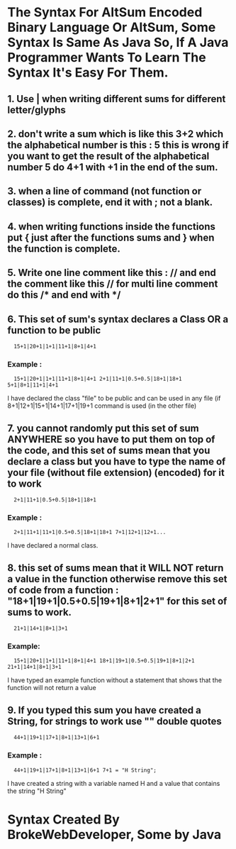 # The Syntax For AltSum Encoded Binary Language Or AltSum, Some Syntax Is Same As Java So, If A Java Programmer Wants To Learn The Syntax It's Easy For Them.
## 1. Use | when writing different sums for different letter/glyphs
## 2. don't write a sum which is like this 3+2 which the alphabetical number is this : 5 this is wrong if you want to get the result of the alphabetical number 5 do 4+1 with +1 in the end of the sum.
## 3. when a line of command (not function or classes) is complete, end it with ; not a blank. 
## 4. when writing functions inside the functions put { just after the functions sums and } when the function is complete.
## 5. Write one line comment like this : // and end the comment like this // for multi line comment do this /* and end with */
## 6. This set of sum's syntax declares a Class OR a function to be public
      15+1|20+1|1+1|11+1|8+1|4+1
### Example :
      15+1|20+1|1+1|11+1|8+1|4+1 2+1|11+1|0.5+0.5|18+1|18+1 5+1|8+1|11+1|4+1
I have declared the class "file" to be public and can be used in any file (if 8+1|12+1|15+1|14+1|17+1|19+1 command is used (in the other file)
## 7. you cannot randomly put this set of sum ANYWHERE so you have to put them on top of the code, and this set of sums mean that you declare a class but you have to type the name of your file (without file extension) (encoded) for it to work
      2+1|11+1|0.5+0.5|18+1|18+1
### Example :
      2+1|11+1|11+1|0.5+0.5|18+1|18+1 7+1|12+1|12+1...
I have declared a normal class.
## 8. this set of sums mean that it WILL NOT return a value in the function otherwise remove this set of code from a function : "18+1|19+1|0.5+0.5|19+1|8+1|2+1" for this set of sums to work.
      21+1|14+1|8+1|3+1
### Example: 
      15+1|20+1|1+1|11+1|8+1|4+1 18+1|19+1|0.5+0.5|19+1|8+1|2+1 21+1|14+1|8+1|3+1 
I have typed an example function without a statement that shows that the function will not return a value 
## 9. If you typed this sum you have created a String, for strings to work use "" double quotes
      44+1|19+1|17+1|8+1|13+1|6+1
### Example :
      44+1|19+1|17+1|8+1|13+1|6+1 7+1 = "H String";
I have created a string with a variable named H and a value that contains the string "H String"
# Syntax Created By BrokeWebDeveloper, Some by Java
